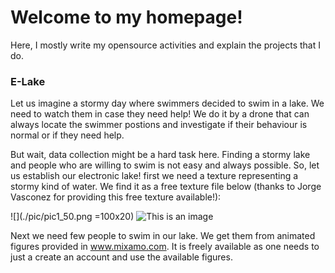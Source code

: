 # Welcome to my homepage!
Here, I mostly write my opensource activities and explain the projects that I do.

### E-Lake

Let us imagine a stormy day where swimmers decided to swim in a lake. We need to watch them in case they need help! We do it by a drone that can always locate the swimmer postions and investigate if their behaviour is normal or if they need help.

But wait, data collection might be a hard task here. Finding a stormy lake and people who are willing to swim is not easy and always possible. So, let us establish our electronic lake! first we need a texture representing a stormy kind of water. We find it as a free texture file below (thanks to Jorge Vasconez for providing this free texture available!):

![](./pic/pic1_50.png =100x20)
![This is an image](https://github.com/ashkanmy/ashkanmy.github.io/blob/main/Figs/Water.jpg)

Next we need few people to swim in our lake. We get them from animated figures provided in www.mixamo.com. It is freely available as one needs to just a create an account and use the available figures.
